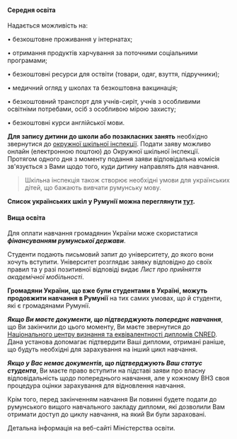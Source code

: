 #### Середня освіта

Надається можливість на:

• безкоштовне проживання у інтернатах;

• отримання продуктів харчування за поточними соціальними програмами;

• безкоштовні ресурси для оствіти (товари, одяг, взуття, підручники);

• медичний огляд у школах та безкоштовна вакцинація;

• безкоштовний транспорт для учнів-сиріт, учнів з особливими освітніми потребами, осіб з особливою мірою захисту;

• безкоштовні курси англійської мови.


**Для запису дитини до школи або позакласних занять** необхідно звернутися до [окружної шкільної інспекції](https://cnred.edu.ro/en/school-inspectorates). Подати заяву можливо онлайн (електронною поштою) до Окружної шкільної інспекції.
Протягом одного дня з моменту подання заяви відповідальна комісія зв'язується з Вами щодо того, куди дитину направлять для навчання.

> Шкільна інспекція також створює необхідні умови для українських дітей, що бажають вивчати румунську мову. 

**Список українських шкіл у Румунії можна переглянути [тут](https://ukrscola.ro/index.html).**

#### Вища освіта

Для оплати навчання громадянин України може скористатися ***фінансуванням румунської держави***.

Студенти подають письмовий запит до університету, до якого вони хочуть вступити. Університет розглядає заявку відповідно до своїх правил та у разі позитивної відповіді видає *Лист про прийняття академічної мобільності*.

**Громадяни України, що вже були студентами в Україні, можуть продовжити навчання в Румунії** на тих самих умовах, що й студенти, які є громадянами Румунії.

***Якщо Ви маєте документи, що підтверджують попереднє навчання***, що Ви закінчили до цього моменту, Ви маєте звернутися до [Національного центру визнання та еквівалентності дипломів CNRED](https://cnred.edu.ro/en/ukrainian-citizens).  Дана установа допомагає підтвердити Ваші дипломи, отримані раніше, що будуть необхідні для зарахування на інший цикл навчання.

***Якщо у Вас немає документів, що підтверджують Ваш статус студента***, Ви маєте право вступити на підставі заяви про власну відповідальність щодо попереднього навчання, але у кожному ВНЗ своя процедура оцінки зарахування для відновлення навчання. 

Крім того, перед закінченням навчання Ви повинні будете подати до румунського вищого навчального закладу дипломи, які дозволили Вам отримати доступ до циклу навчання, на який Ви були зараховані.


Детальна інформація на веб-сайті Міністерства освіти.
